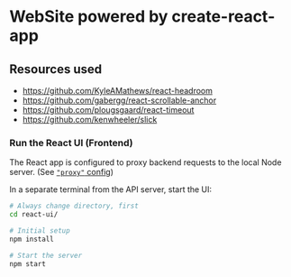 # WebSite powered by create-react-app 

## Resources used
- https://github.com/KyleAMathews/react-headroom
- https://github.com/gabergg/react-scrollable-anchor
- https://github.com/plougsgaard/react-timeout
- https://github.com/kenwheeler/slick


### Run the React UI (Frontend)

The React app is configured to proxy backend requests to the local Node server. (See [`"proxy"` config](react-ui/package.json))

In a separate terminal from the API server, start the UI:

```bash
# Always change directory, first
cd react-ui/

# Initial setup
npm install

# Start the server
npm start
```
